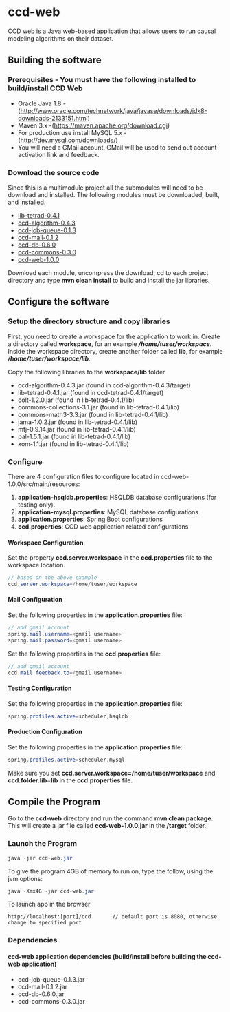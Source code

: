 # ccd-web
CCD web is a Java web-based application that allows users to run causal modeling algorithms on their dataset.

## Building the software

### Prerequisites - You must have the following installed to build/install CCD Web
* Oracle Java 1.8 - (http://www.oracle.com/technetwork/java/javase/downloads/jdk8-downloads-2133151.html)
* Maven 3.x -(https://maven.apache.org/download.cgi)
* For production use install MySQL 5.x - (http://dev.mysql.com/downloads/)
* You will need a GMail account.  GMail will be used to send out account activation link and feedback.

### Download the source code
Since this is a multimodule project all the submodules will need to be download and installed.  The following modules must be downloaded, built, and installed.

* [lib-tetrad-0.4.1](https://github.com/bd2kccd/lib-tetrad/releases/tag/v0.4.1)
* [ccd-algorithm-0.4.3](https://github.com/bd2kccd/ccd-algorithm/releases/tag/v0.4.3) 
* [ccd-job-queue-0.1.3](https://github.com/bd2kccd/ccd-job-queue/releases/tag/v0.1.3) 
* [ccd-mail-0.1.2](https://github.com/bd2kccd/ccd-mail/releases/tag/v0.1.2) 
* [ccd-db-0.6.0](https://github.com/bd2kccd/ccd-db/releases/tag/v0.6.0) 
* [ccd-commons-0.3.0](https://github.com/bd2kccd/ccd-commons/releases/tag/v0.3.0) 
* [ccd-web-1.0.0](https://github.com/bd2kccd/ccd-web/releases/tag/v1.0.0)

Download each module, uncompress the download, cd to each project directory and type **mvn clean install** to build and install the jar libraries.

## Configure the software

### Setup the directory structure and copy libraries
First, you need to create a workspace for the application to work in.  Create a directory called **workspace**, for an example ***/home/tuser/workspace***.  
Inside the workspace directory, create another folder called **lib**, for example ***/home/tuser/workspace/lib***.  

Copy the following libraries to the  **workspace/lib** folder
* ccd-algorithm-0.4.3.jar (found in ccd-algorithm-0.4.3/target)
* lib-tetrad-0.4.1.jar (found in ccd-tetrad-0.4.1/target)
* colt-1.2.0.jar (found in lib-tetrad-0.4.1/lib)
* commons-collections-3.1.jar (found in lib-tetrad-0.4.1/lib)
* commons-math3-3.3.jar (found in lib-tetrad-0.4.1/lib)
* jama-1.0.2.jar (found in lib-tetrad-0.4.1/lib)
* mtj-0.9.14.jar (found in lib-tetrad-0.4.1/lib)
* pal-1.5.1.jar (found in lib-tetrad-0.4.1/lib)
* xom-1.1.jar (found in lib-tetrad-0.4.1/lib)

### Configure
There are 4 configuration files to configure located in ccd-web-1.0.0/src/main/resources:
1. **application-hsqldb.properties**: HSQLDB database configurations (for testing only).
2. **application-mysql.properties**: MySQL database configurations
3. **application.properties**: Spring Boot configurations
4. **ccd.properties**: CCD web application related configurations

#### Workspace Configuration
Set the property **ccd.server.workspace** in the  **ccd.properties** file to the workspace location.
```java
// based on the above example
ccd.server.workspace=/home/tuser/workspace
```

#### Mail Configuration
Set the following properties in the **application.properties** file:
```java
// add gmail account
spring.mail.username=<gmail username>
spring.mail.password=<gmail username>
```
Set the following properties in the **ccd.properties** file:
```java
// add gmail account
ccd.mail.feedback.to=<gmail username>
```

#### Testing Configuration
Set the following properties in the **application.properties** file:
```java
spring.profiles.active=scheduler,hsqldb
```

#### Production Configuration
Set the following properties in the **application.properties** file:
```java
spring.profiles.active=scheduler,mysql
```

Make sure you set **ccd.server.workspace=/home/tuser/workspace** and **ccd.folder.lib=lib** in the **ccd.properties** file.

## Compile the Program
Go to the **ccd-web** directory and run the command **mvn clean package**. This will create a jar file called **ccd-web-1.0.0.jar** in the **/target** folder.

### Launch the Program
```java
java -jar ccd-web.jar
```
To give the program 4GB of memory to run on, type the follow, using the jvm options:
```java
java -Xmx4G -jar ccd-web.jar
```

To launch app in the browser
```
http://localhost:[port]/ccd       // default port is 8080, otherwise change to specified port
```


###  Dependencies


#### ccd-web application dependencies (build/install before building the ccd-web application)
* ccd-job-queue-0.1.3.jar
* ccd-mail-0.1.2.jar
* ccd-db-0.6.0.jar
* ccd-commons-0.3.0.jar
